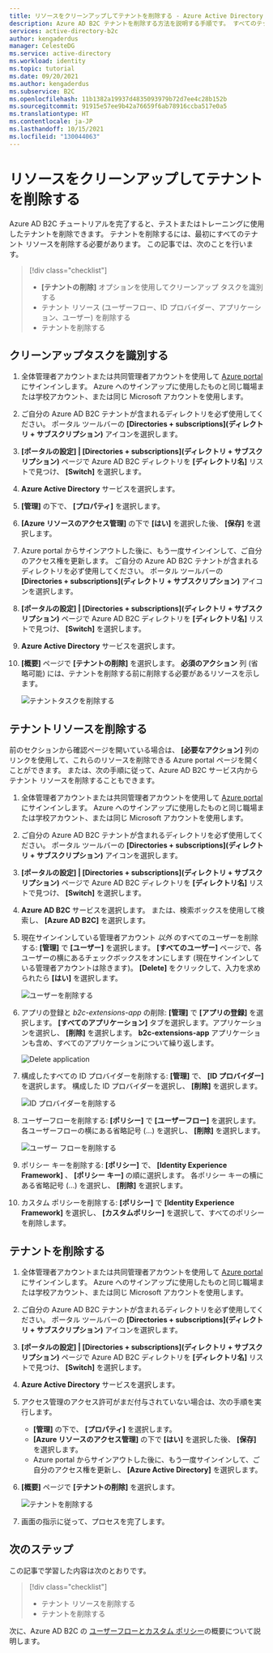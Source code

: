 ```yaml
---
title: リソースをクリーンアップしてテナントを削除する - Azure Active Directory B2C
description: Azure AD B2C テナントを削除する方法を説明する手順です。 すべてのテナント リソースを削除してから、テナントを削除する方法について説明します。
services: active-directory-b2c
author: kengaderdus
manager: CelesteDG
ms.service: active-directory
ms.workload: identity
ms.topic: tutorial
ms.date: 09/20/2021
ms.author: kengaderdus
ms.subservice: B2C
ms.openlocfilehash: 11b1382a19937d4835093979b72d7ee4c28b152b
ms.sourcegitcommit: 91915e57ee9b42a76659f6ab78916ccba517e0a5
ms.translationtype: HT
ms.contentlocale: ja-JP
ms.lasthandoff: 10/15/2021
ms.locfileid: "130044063"
---
```

# <a name="clean-up-resources-and-delete-the-tenant"></a>リソースをクリーンアップしてテナントを削除する

Azure AD B2C チュートリアルを完了すると、テストまたはトレーニングに使用したテナントを削除できます。 テナントを削除するには、最初にすべてのテナント リソースを削除する必要があります。 この記事では、次のことを行います。

> [!div class="checklist"]
> * **[テナントの削除]** オプションを使用してクリーンアップ タスクを識別する
> * テナント リソース (ユーザーフロー、ID プロバイダー、アプリケーション、ユーザー) を削除する
> * テナントを削除する

## <a name="identify-cleanup-tasks"></a>クリーンアップタスクを識別する

1. 全体管理者アカウントまたは共同管理者アカウントを使用して [Azure portal](https://portal.azure.com/) にサインインします。 Azure へのサインアップに使用したものと同じ職場または学校アカウント、または同じ Microsoft アカウントを使用します。
1. ご自分の Azure AD B2C テナントが含まれるディレクトリを必ず使用してください。 ポータル ツールバーの **[Directories + subscriptions]\(ディレクトリ + サブスクリプション\)** アイコンを選択します。
1. **[ポータルの設定] | [Directories + subscriptions]\(ディレクトリ + サブスクリプション\)** ページで Azure AD B2C ディレクトリを **[ディレクトリ名]** リストで見つけ、 **[Switch]** を選択します。
1. **Azure Active Directory** サービスを選択します。
1. **[管理]** の下で、 **[プロパティ]** を選択します。
1. **[Azure リソースのアクセス管理]** の下で **[はい]** を選択した後、 **[保存]** を選択します。
1. Azure portal からサインアウトした後に、もう一度サインインして、ご自分のアクセス権を更新します。 ご自分の Azure AD B2C テナントが含まれるディレクトリを必ず使用してください。 ポータル ツールバーの **[Directories + subscriptions]\(ディレクトリ + サブスクリプション\)** アイコンを選択します。
1. **[ポータルの設定] | [Directories + subscriptions]\(ディレクトリ + サブスクリプション\)** ページで Azure AD B2C ディレクトリを **[ディレクトリ名]** リストで見つけ、 **[Switch]** を選択します。
1. **Azure Active Directory** サービスを選択します。
1. **[概要]** ページで **[テナントの削除]** を選択します。 **必須のアクション** 列 (省略可能) には、テナントを削除する前に削除する必要があるリソースを示します。

   ![テナントタスクを削除する](media/tutorial-delete-tenant/delete-tenant-tasks.png)

## <a name="delete-tenant-resources"></a>テナントリソースを削除する

前のセクションから確認ページを開いている場合は、 **[必要なアクション]** 列のリンクを使用して、これらのリソースを削除できる Azure portal ページを開くことができます。 または、次の手順に従って、Azure AD B2C サービス内からテナント リソースを削除することもできます。

1. 全体管理者アカウントまたは共同管理者アカウントを使用して [Azure portal](https://portal.azure.com/) にサインインします。 Azure へのサインアップに使用したものと同じ職場または学校アカウント、または同じ Microsoft アカウントを使用します。
1. ご自分の Azure AD B2C テナントが含まれるディレクトリを必ず使用してください。 ポータル ツールバーの **[Directories + subscriptions]\(ディレクトリ + サブスクリプション\)** アイコンを選択します。
1. **[ポータルの設定] | [Directories + subscriptions]\(ディレクトリ + サブスクリプション\)** ページで Azure AD B2C ディレクトリを **[ディレクトリ名]** リストで見つけ、 **[Switch]** を選択します。
1. **Azure AD B2C** サービスを選択します。 または、検索ボックスを使用して検索し、 **[Azure AD B2C]** を選択します。
1. 現在サインインしている管理者アカウント *以外* のすべてのユーザーを削除する: **[管理]** で **[ユーザー]** を選択します。 **[すべてのユーザー]** ページで、各ユーザーの横にあるチェックボックスをオンにします (現在サインインしている管理者アカウントは除きます)。 **[Delete]** をクリックして、入力を求められたら **[はい]** を選択します。

   ![ユーザーを削除する](media/tutorial-delete-tenant/delete-users.png)

1. アプリの登録と *b2c-extensions-app* の削除: **[管理]** で **[アプリの登録]** を選択します。 **[すべてのアプリケーション]** タブを選択します。アプリケーションを選択し、 **[削除]** を選択します。 **b2c-extensions-app** アプリケーションも含め、すべてのアプリケーションについて繰り返します。

   ![Delete application](media/tutorial-delete-tenant/delete-applications.png)

1. 構成したすべての ID プロバイダーを削除する: **[管理]** で、 **[ID プロバイダー]** を選択します。 構成した ID プロバイダーを選択し、 **[削除]** を選択します。

   ![ID プロバイダーを削除する](media/tutorial-delete-tenant/identity-providers.png)

1. ユーザーフローを削除する: **[ポリシー]** で **[ユーザーフロー]** を選択します。 各ユーザーフローの横にある省略記号 (...) を選択し、 **[削除]** を選択します。

   ![ユーザー フローを削除する](media/tutorial-delete-tenant/user-flow.png)

1. ポリシー キーを削除する: **[ポリシー]** で、 **[Identity Experience Framework]** 、 **[ポリシー キー]** の順に選択します。 各ポリシー キーの横にある省略記号 (...) を選択し、 **[削除]** を選択します。

1. カスタム ポリシーを削除する: **[ポリシー]** で **[Identity Experience Framework]** を選択し、 **[カスタムポリシー]** を選択して、すべてのポリシーを削除します。

## <a name="delete-the-tenant"></a>テナントを削除する

1. 全体管理者アカウントまたは共同管理者アカウントを使用して [Azure portal](https://portal.azure.com/) にサインインします。 Azure へのサインアップに使用したものと同じ職場または学校アカウント、または同じ Microsoft アカウントを使用します。
1. ご自分の Azure AD B2C テナントが含まれるディレクトリを必ず使用してください。 ポータル ツールバーの **[Directories + subscriptions]\(ディレクトリ + サブスクリプション\)** アイコンを選択します。
1. **[ポータルの設定] | [Directories + subscriptions]\(ディレクトリ + サブスクリプション\)** ページで Azure AD B2C ディレクトリを **[ディレクトリ名]** リストで見つけ、 **[Switch]** を選択します。
1. **Azure Active Directory** サービスを選択します。
1. アクセス管理のアクセス許可がまだ付与されていない場合は、次の手順を実行します。

   * **[管理]** の下で、 **[プロパティ]** を選択します。
   * **[Azure リソースのアクセス管理]** の下で **[はい]** を選択した後、 **[保存]** を選択します。
   * Azure portal からサインアウトした後に、もう一度サインインして、ご自分のアクセス権を更新し、 **[Azure Active Directory]** を選択します。

1. **[概要]** ページで **[テナントの削除]** を選択します。

   ![テナントを削除する](media/tutorial-delete-tenant/delete-tenant.png)

1. 画面の指示に従って、プロセスを完了します。

## <a name="next-steps"></a>次のステップ

この記事で学習した内容は次のとおりです。

> [!div class="checklist"]
> * テナント リソースを削除する
> * テナントを削除する

次に、Azure AD B2C の [ユーザーフローとカスタム ポリシー](user-flow-overview.md)の概要について説明します。
